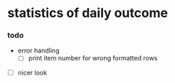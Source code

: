 # statistics of daily outcome

### todo
- error handling
    - [ ] print item number for wrong formatted rows
- [ ] nicer look
